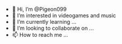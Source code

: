 - 👋 Hi, I’m @Pigeon099
- 👀 I’m interested in videogames and music
- 🌱 I’m currently learning ...
- 💞️ I’m looking to collaborate on ...
- 📫 How to reach me ...

<!---
Pigeon099/Pigeon099 is a ✨ special ✨ repository because its `README.md` (this file) appears on your GitHub profile.
You can click the Preview link to take a look at your changes.
--->
